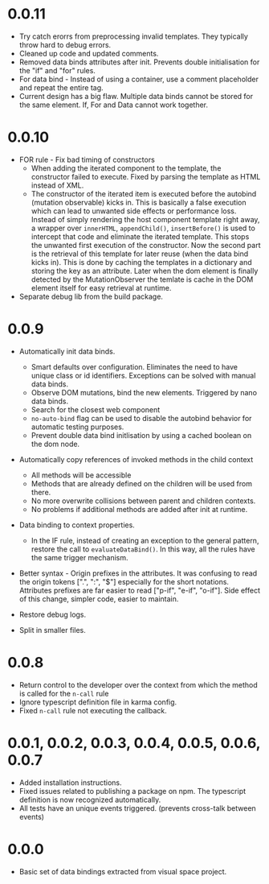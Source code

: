 # 0.0.11
* Try catch erorrs from preprocessing invalid templates. They typically throw hard to debug errors.
* Cleaned up code and updated comments.
* Removed data binds attributes after init. Prevents double initialisation for the "if" and "for" rules.
* For data bind - Instead of using a container, use a comment placeholder and repeat the entire tag.
* Current design has a big flaw. Multiple data binds cannot be stored for the same element. If, For and Data cannot work together.

# 0.0.10
* FOR rule - Fix bad timing of constructors
    * When adding the iterated component to the template, the constructor failed to execute. Fixed by parsing the template as HTML instead of XML.
    * The constructor of the iterated item is executed before the autobind (mutation observable) kicks in. This is basically a false execution which can lead to unwanted side effects or performance loss. Instead of simply rendering the host component template right away, a wrapper over `innerHTML`, `appendChild()`, `insertBefore()` is used to intercept that code and eliminate the iterated template. This stops the unwanted first execution of the constructor. Now the second part is the retrieval of this template for later reuse (when the data bind kicks in). This is done by caching the templates in a dictionary and storing the key as an attribute. Later when the dom element is finally detected by the MutationObserver the temlate is cache in the DOM element itself for easy retrieval at runtime.
* Separate debug lib from the build package.

# 0.0.9
* Automatically init data binds. 
    * Smart defaults over configuration. Eliminates the need to have unique class or id identifiers. Exceptions can be solved with manual data binds.
    * Observe DOM mutations, bind the new elements. Triggered by nano data binds.
    * Search for the closest web component
    * `no-auto-bind` flag can be used to disable the autobind behavior for automatic testing purposes.
    * Prevent double data bind initlisation by using a cached boolean on the dom node.
    
* Automatically copy references of invoked methods in the child context
    * All methods will be accessible
    * Methods that are already defined on the children will be used from there. 
    * No more overwrite collisions between parent and children contexts. 
    * No problems if additional methods are added after init at runtime.

* Data binding to context properties.
    * In the IF rule, instead of creating an exception to the general pattern, restore the call to `evaluateDataBind()`. In this way, all the rules have the same trigger mechanism.

* Better syntax - Origin prefixes in the attributes. It was confusing to read the origin tokens [".", ":", "$"] especially for the short notations. Attributes prefixes are far easier to read ["p-if", "e-if", "o-if"]. Side effect of this change, simpler code, easier to maintain.
* Restore debug logs.
* Split in smaller files.

# 0.0.8
* Return control to the developer over the context from which the method is called for the `n-call` rule 
* Ignore typescript definition file in karma config.
* Fixed `n-call` rule not executing the callback.

# 0.0.1, 0.0.2, 0.0.3, 0.0.4, 0.0.5, 0.0.6, 0.0.7
* Added installation instructions.
* Fixed issues related to publishing a package on npm. The typescript definition is now recognized automatically.
* All tests have an unique events triggered. (prevents cross-talk between events)

# 0.0.0
* Basic set of data bindings extracted from visual space project.